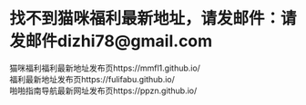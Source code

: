 ﻿<h1>找不到猫咪福利最新地址，请发邮件：请发邮件dizhi78@gmail.com</h1>
猫咪福利福利最新地址发布页https://mmfl1.github.io/</br>
福利最新地址发布页https://fulifabu.github.io/</br>
啪啪指南导航最新网址发布页https://ppzn.github.io/</br>